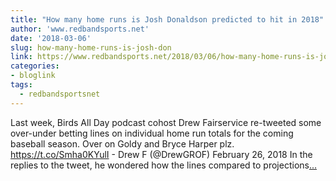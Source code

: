 ```yaml
---
title: "How many home runs is Josh Donaldson predicted to hit in 2018"
author: 'www.redbandsports.net'
date: '2018-03-06'
slug: how-many-home-runs-is-josh-don
link: https://www.redbandsports.net/2018/03/06/how-many-home-runs-is-josh-donaldson-predicted-to-hit-in-2018/
categories:
- bloglink
tags:
  - redbandsportsnet
---
```


Last week, Birds All Day podcast cohost Drew Fairservice re-tweeted some over-under betting lines on individual home run totals for the coming baseball season. Over on Goldy and Bryce Harper plz. https://t.co/Smha0KYulI - Drew F (@DrewGROF) February 26, 2018 In the replies to the tweet, he wondered how the lines compared to projections[... <i class="fas fa-external-link-alt"></i>](https://www.redbandsports.net/2018/03/06/how-many-home-runs-is-josh-donaldson-predicted-to-hit-in-2018/)

